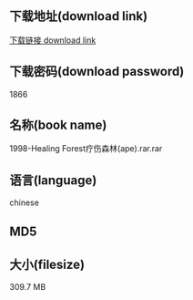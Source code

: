 ## 下载地址(download link)
[下载链接 download link](https://voluble-croquembouche-d321dc.netlify.app/?s=1998-Healing+Forest%E7%96%97%E4%BC%A4%E6%A3%AE%E6%9E%97%28ape%29.rar)

## 下载密码(download password)
1866

## 名称(book name)
1998-Healing Forest疗伤森林(ape).rar.rar

## 语言(language)
chinese

## MD5


## 大小(filesize)
309.7 MB
